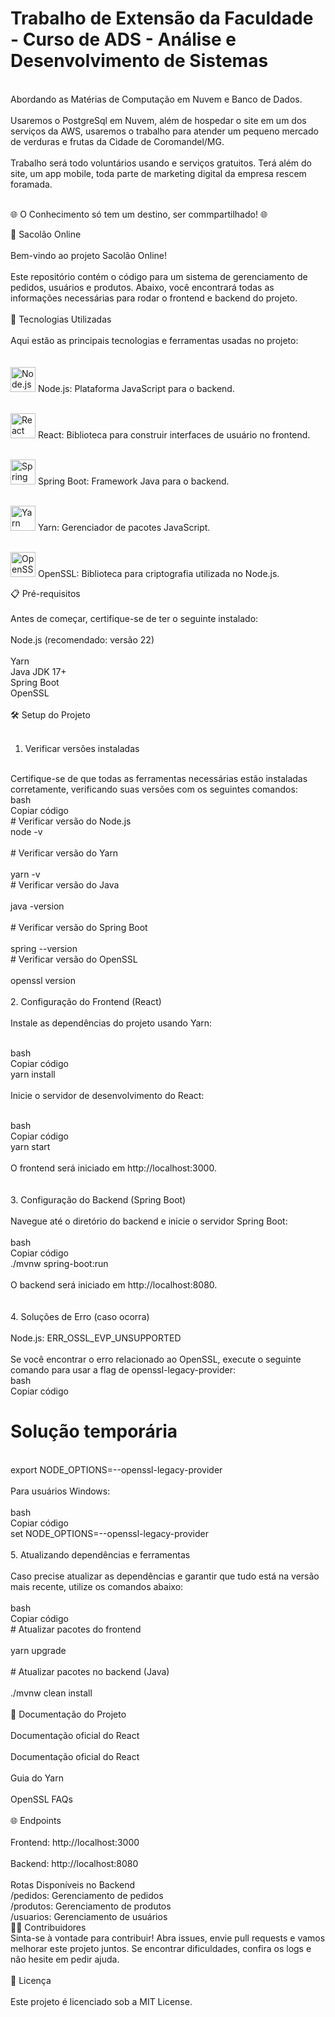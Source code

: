 # Trabalho de Extensão da Faculdade - Curso de ADS - Análise e Desenvolvimento de Sistemas </br>
</br>
Abordando as Matérias de Computação em Nuvem e Banco de Dados.</br>
</br>
Usaremos o PostgreSql em Nuvem, além de hospedar o site em um dos serviços da AWS, usaremos o trabalho para atender um pequeno mercado de verduras e frutas da Cidade de Coromandel/MG.</br>
</br>
Trabalho será todo voluntários usando e serviços gratuitos. Terá além do site, um app mobile, toda parte de marketing digital da empresa rescem foramada.</br>
</br>

🌐 O Conhecimento só tem um destino, ser commpartilhado! 🌐




🛒 Sacolão Online</br>
</br>
Bem-vindo ao projeto Sacolão Online! </br>
</br>
Este repositório contém o código para um sistema de gerenciamento de pedidos, usuários e produtos. Abaixo, você encontrará todas as informações necessárias para rodar o frontend e backend do projeto.</br>
</br>
🚀 Tecnologias Utilizadas</br>
</br>
Aqui estão as principais tecnologias e ferramentas usadas no projeto:</br>
</br>
<br> <img src="https://cdn.jsdelivr.net/gh/devicons/devicon/icons/nodejs/nodejs-original.svg" alt="Node.js" width="40"/>
Node.js: Plataforma JavaScript para o backend.

<br> <img src="https://cdn.jsdelivr.net/gh/devicons/devicon/icons/react/react-original.svg" alt="React" width="40"/>
React: Biblioteca para construir interfaces de usuário no frontend.

<br> <img src="https://cdn.jsdelivr.net/gh/devicons/devicon/icons/spring/spring-original.svg" alt="Spring Boot" width="40"/>
Spring Boot: Framework Java para o backend.

<br> <img src="https://cdn.jsdelivr.net/gh/devicons/devicon/icons/yarn/yarn-original.svg" alt="Yarn" width="40"/>
Yarn: Gerenciador de pacotes JavaScript.

<br> <img src="https://cdn.jsdelivr.net/gh/devicons/devicon/icons/openssl/openssl-original.svg" alt="OpenSSL" width="40"/>
OpenSSL: Biblioteca para criptografia utilizada no Node.js.

📋 Pré-requisitos</br>
</br>
Antes de começar, certifique-se de ter o seguinte instalado:</br>
</br>
Node.js (recomendado: versão 22)</br>
</br>
Yarn
</br>
Java JDK 17+
</br>
Spring Boot
</br>
OpenSSL</br>
</br>
🛠️ Setup do Projeto</br>
</br>
1. Verificar versões instaladas</br>
</br>
Certifique-se de que todas as ferramentas necessárias estão instaladas corretamente, verificando suas versões com os seguintes comandos:
</br>
bash</br>
Copiar código</br>
# Verificar versão do Node.js</br>
node -v</br>
</br>
# Verificar versão do Yarn</br>
</br>
yarn -v
</br>
# Verificar versão do Java</br>
</br>
java -version</br>
</br>
# Verificar versão do Spring Boot</br>
</br>
spring --version
</br>
# Verificar versão do OpenSSL</br>
</br>
openssl version</br>
<br>
2. Configuração do Frontend (React)</br>
</br>
Instale as dependências do projeto usando Yarn:</br>
</br>

bash</br>
Copiar código</br>
yarn install</br>
</br>
Inicie o servidor de desenvolvimento do React:</br>
</br>

bash</br>
Copiar código</br>
yarn start</br>
</br>
O frontend será iniciado em http://localhost:3000.</br>
</br>
<br>
3. Configuração do Backend (Spring Boot)</br>
</br>
Navegue até o diretório do backend e inicie o servidor Spring Boot:</br>
</br>
bash</br>
Copiar código</br>
./mvnw spring-boot:run</br>
</br>
O backend será iniciado em http://localhost:8080.</br>
</br>
<br>
4. Soluções de Erro (caso ocorra)</br>
</br>
Node.js: ERR_OSSL_EVP_UNSUPPORTED</br>
</br>
Se você encontrar o erro relacionado ao OpenSSL, execute o seguinte comando para usar a flag de openssl-legacy-provider:
</br>
bash</br>
Copiar código</br>
# Solução temporária</br>
</br>
export NODE_OPTIONS=--openssl-legacy-provider</br>
</br>
Para usuários Windows:</br>
</br>
bash</br>
Copiar código</br>
set NODE_OPTIONS=--openssl-legacy-provider</br>
<br>
5. Atualizando dependências e ferramentas</br>
</br>
Caso precise atualizar as dependências e garantir que tudo está na versão mais recente, utilize os comandos abaixo:</br>
</br>
bash</br>
Copiar código</br>
# Atualizar pacotes do frontend</br>
</br>
yarn upgrade</br>
</br>
# Atualizar pacotes no backend (Java)</br>
</br>
./mvnw clean install</br>
</br>
📄 Documentação do Projeto</br>
</br>
Documentação oficial do React</br>
</br>
Documentação oficial do React</br>
</br>
Guia do Yarn</br>
</br>
OpenSSL FAQs</br>
</br>
🌐 Endpoints</br>
</br>
Frontend: http://localhost:3000</br>
</br>
Backend: http://localhost:8080</br>
</br>
Rotas Disponíveis no Backend
</br>
/pedidos: Gerenciamento de pedidos
</br>
/produtos: Gerenciamento de produtos
</br>
/usuarios: Gerenciamento de usuários
</br>
🧑‍💻 Contribuidores
</br>
Sinta-se à vontade para contribuir! Abra issues, envie pull requests e vamos melhorar este projeto juntos. Se encontrar dificuldades, confira os logs e não hesite em pedir ajuda.</br>
</br>
📄 Licença</br>
</br>
Este projeto é licenciado sob a MIT License.
